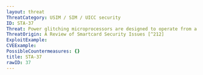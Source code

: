 ```yaml
---
layout: threat
ThreatCategory: USIM / SIM / UICC security
ID: STA-37
Threat: Power glitching microprocessors are designed to operate from a stable voltage wherein interruptions of the power supply are likely to crash running applications or reset the circuit. A power glitch will affect both the stored and the threshold values. Different internal capacities will cause the values to be influenced differently, possibly resulting in a misinterpretation of the actual value.
ThreatOrigin: A Review of Smartcard Security Issues [^212]
ExploitExample:
CVEExample:
PossibleCountermeasures: {}
title: STA-37
rawID: 37
---
```

